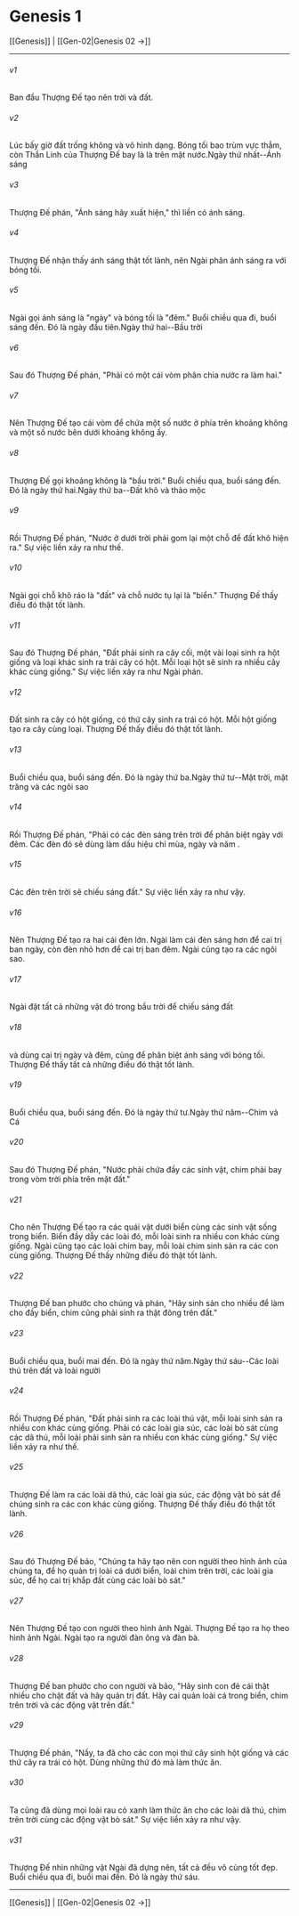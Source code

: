 # Genesis 1

[[Genesis]] | [[Gen-02|Genesis 02 →]]
***



###### v1 
Ban đầu Thượng Đế tạo nên trời và đất. 

###### v2 
Lúc bấy giờ đất trống không và vô hình dạng. Bóng tối bao trùm vực thẳm, còn Thần Linh của Thượng Đế bay là là trên mặt nước.Ngày thứ nhất--Ánh sáng 

###### v3 
Thượng Đế phán, "Ánh sáng hãy xuất hiện," thì liền có ánh sáng. 

###### v4 
Thượng Đế nhận thấy ánh sáng thật tốt lành, nên Ngài phân ánh sáng ra với bóng tối. 

###### v5 
Ngài gọi ánh sáng là "ngày" và bóng tối là "đêm." Buổi chiều qua đi, buổi sáng đến. Đó là ngày đầu tiên.Ngày thứ hai--Bầu trời 

###### v6 
Sau đó Thượng Đế phán, "Phải có một cái vòm phân chia nước ra làm hai." 

###### v7 
Nên Thượng Đế tạo cái vòm để chứa một số nước ở phía trên khoảng không và một số nước bên dưới khoảng không ấy. 

###### v8 
Thượng Đế gọi khoảng không là "bầu trời." Buổi chiều qua, buổi sáng đến. Đó là ngày thứ hai.Ngày thứ ba--Đất khô và thảo mộc 

###### v9 
Rồi Thượng Đế phán, "Nước ở dưới trời phải gom lại một chỗ để đất khô hiện ra." Sự việc liền xảy ra như thế. 

###### v10 
Ngài gọi chỗ khô ráo là "đất" và chỗ nước tụ lại là "biển." Thượng Đế thấy điều đó thật tốt lành. 

###### v11 
Sau đó Thượng Đế phán, "Đất phải sinh ra cây cối, một vài loại sinh ra hột giống và loại khác sinh ra trái cây có hột. Mỗi loại hột sẽ sinh ra nhiều cây khác cùng giống." Sự việc liền xảy ra như Ngài phán. 

###### v12 
Đất sinh ra cây có hột giống, có thứ cây sinh ra trái có hột. Mỗi hột giống tạo ra cây cùng loại. Thượng Đế thấy điều đó thật tốt lành. 

###### v13 
Buổi chiều qua, buổi sáng đến. Đó là ngày thứ ba.Ngày thứ tư--Mặt trời, mặt trăng và các ngôi sao 

###### v14 
Rồi Thượng Đế phán, "Phải có các đèn sáng trên trời để phân biệt ngày với đêm. Các đèn đó sẽ dùng làm dấu hiệu chỉ mùa, ngày và năm . 

###### v15 
Các đèn trên trời sẽ chiếu sáng đất." Sự việc liền xảy ra như vậy. 

###### v16 
Nên Thượng Đế tạo ra hai cái đèn lớn. Ngài làm cái đèn sáng hơn để cai trị ban ngày, còn đèn nhỏ hơn để cai trị ban đêm. Ngài cũng tạo ra các ngôi sao. 

###### v17 
Ngài đặt tất cả những vật đó trong bầu trời để chiếu sáng đất 

###### v18 
và dùng cai trị ngày và đêm, cùng để phân biệt ánh sáng với bóng tối. Thượng Đế thấy tất cả những điều đó thật tốt lành. 

###### v19 
Buổi chiều qua, buổi sáng đến. Đó là ngày thứ tư.Ngày thứ năm--Chim và Cá 

###### v20 
Sau đó Thượng Đế phán, "Nước phải chứa đầy các sinh vật, chim phải bay trong vòm trời phía trên mặt đất." 

###### v21 
Cho nên Thượng Đế tạo ra các quái vật dưới biển cùng các sinh vật sống trong biển. Biển đầy dẫy các loài đó, mỗi loài sinh ra nhiều con khác cùng giống. Ngài cũng tạo các loài chim bay, mỗi loài chim sinh sản ra các con cùng giống. Thượng Đế thấy những điều đó thật tốt lành. 

###### v22 
Thượng Đế ban phước cho chúng và phán, "Hãy sinh sản cho nhiều để làm cho đầy biển, chim cũng phải sinh ra thật đông trên đất." 

###### v23 
Buổi chiều qua, buổi mai đến. Đó là ngày thứ năm.Ngày thứ sáu--Các loài thú trên đất và loài người 

###### v24 
Rồi Thượng Đế phán, "Đất phải sinh ra các loài thú vật, mỗi loài sinh sản ra nhiều con khác cùng giống. Phải có các loài gia súc, các loài bò sát cùng các dã thú, mỗi loài phải sinh sản ra nhiều con khác cùng giống." Sự việc liền xảy ra như thế. 

###### v25 
Thượng Đế làm ra các loài dã thú, các loài gia súc, các động vật bò sát để chúng sinh ra các con khác cùng giống. Thượng Đế thấy điều đó thật tốt lành. 

###### v26 
Sau đó Thượng Đế bảo, "Chúng ta hãy tạo nên con người theo hình ảnh của chúng ta, để họ quản trị loài cá dưới biển, loài chim trên trời, các loài gia súc, để họ cai trị khắp đất cùng các loài bò sát." 

###### v27 
Nên Thượng Đế tạo con người theo hình ảnh Ngài. Thượng Đế tạo ra họ theo hình ảnh Ngài. Ngài tạo ra người đàn ông và đàn bà. 

###### v28 
Thượng Đế ban phước cho con người và bảo, "Hãy sinh con đẻ cái thật nhiều cho chật đất và hãy quản trị đất. Hãy cai quản loài cá trong biển, chim trên trời và các động vật trên đất." 

###### v29 
Thượng Đế phán, "Nầy, ta đã cho các con mọi thứ cây sinh hột giống và các thứ cây ra trái có hột. Dùng những thứ đó mà làm thức ăn. 

###### v30 
Ta cũng đã dùng mọi loài rau cỏ xanh làm thức ăn cho các loài dã thú, chim trên trời cùng các động vật bò sát." Sự việc liền xảy ra như vậy. 

###### v31 
Thượng Đế nhìn những vật Ngài đã dựng nên, tất cả đều vô cùng tốt đẹp. Buổi chiều qua đi, buổi mai đến. Đó là ngày thứ sáu.

***
[[Genesis]] | [[Gen-02|Genesis 02 →]]
